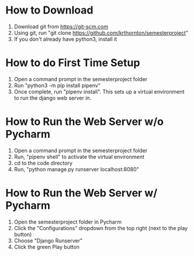 # How to Download
1. Download git from https://git-scm.com
2. Using git, run "git clone https://github.com/krthornton/semesterproject"
3. If you don't already have python3, install it

# How to do First Time Setup
1. Open a command prompt in the semesterproject folder
2. Run "python3 -m pip install pipenv"
3. Once complete, run "pipenv install". This sets up a virtual environment to run the django web server in.

# How to Run the Web Server w/o Pycharm
1. Open a command prompt in the semesterproject folder
2. Run, "pipenv shell" to activate the virtual environment
3. cd to the code directory
4. Run, "python manage.py runserver localhost:8080"

# How to Run the Web Server w/ Pycharm
1. Open the semesterproject folder in Pycharm
2. Click the "Configurations" dropdown from the top right (next to the play button)
3. Choose "Django Runserver"
4. Click the green Play button
